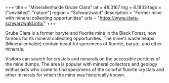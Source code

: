 +++
title = "Mineralienhalde Grube Clara"
lat = 48.3167
lng = 8.1833
tags = ["unvisited", "nature"]
region = "Schwarzwald"
description = "Former mine with mineral collecting opportunities"
urls = "https://www.clara-schwarzwald.info/"
+++

Grube Clara is a former baryte and fluorite mine in the Black Forest, now famous for its mineral collecting opportunities. The mine's waste heaps (Mineralienhalde) contain beautiful specimens of fluorite, baryte, and other minerals.

Visitors can search for crystals and minerals on the accessible portions of the mine dumps. The area is popular with mineral collectors and geology enthusiasts who come to find specimens of the colorful fluorite crystals and other minerals for which the mine was historically known.